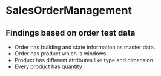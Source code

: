 # SalesOrderManagement
## Findings based on order test data
+ Order has building and state information as master data.
+ Order has product which is windows.
+ Product has different attributes like type and dimension.
+ Every product has quantity  
